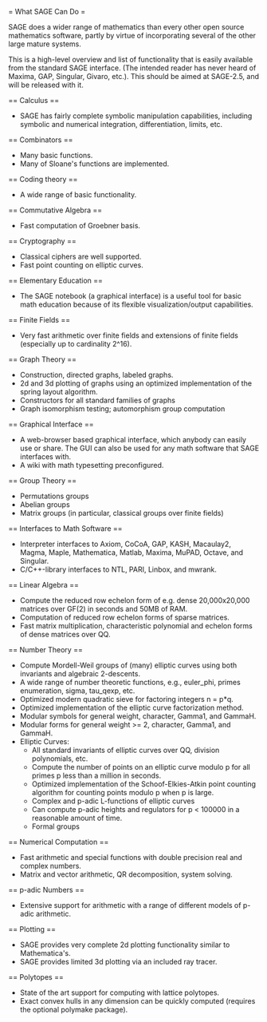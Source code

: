 = What SAGE Can Do =

SAGE does a wider range of mathematics than every other open source mathematics software, partly by virtue of incorporating several of the other large mature systems.  

This is a high-level overview and list of functionality that is easily available from the standard SAGE interface.  (The intended reader has never heard of Maxima, GAP, Singular, Givaro, etc.).   This should be aimed at SAGE-2.5, and will be released with it. 

== Calculus ==
 * SAGE has fairly complete symbolic manipulation capabilities, including symbolic and numerical integration, differentiation, limits, etc.

== Combinators ==
 * Many basic functions.
 * Many of Sloane's functions are implemented.

== Coding theory ==

 * A wide range of basic functionality.

== Commutative Algebra ==

 * Fast computation of Groebner basis.

== Cryptography ==

 * Classical ciphers are well supported.
 * Fast point counting on elliptic curves.

== Elementary Education ==

 * The SAGE notebook (a graphical interface) is a useful tool for basic math education because of its flexible visualization/output capabilities.

== Finite Fields ==

 * Very fast arithmetic over finite fields and extensions of finite fields (especially up to cardinality 2^16).

== Graph Theory ==
 * Construction, directed graphs, labeled graphs.
 * 2d and 3d plotting of graphs using an optimized implementation of the spring layout algorithm.
 * Constructors for all standard families of graphs
 * Graph isomorphism testing; automorphism group computation

== Graphical Interface ==
 * A web-browser based graphical interface, which anybody can easily use or share.  The GUI can also be used for any math software that SAGE interfaces with. 
 * A wiki with math typesetting preconfigured. 

== Group Theory ==

 * Permutations groups
 * Abelian groups
 * Matrix groups (in particular, classical groups over finite fields)

== Interfaces to Math Software ==

 * Interpreter interfaces to Axiom, CoCoA, GAP, KASH, Macaulay2, Magma, Maple, Mathematica, Matlab, Maxima, MuPAD, Octave, and Singular.
 * C/C++-library interfaces to NTL, PARI, Linbox, and mwrank.

== Linear Algebra ==

 * Compute the reduced row echelon form of e.g. dense 20,000x20,000 matrices over GF(2) in seconds and 50MB of RAM.
 * Computation of reduced row echelon forms of sparse matrices.
 * Fast matrix multiplication, characteristic polynomial and echelon forms of dense matrices over QQ.

== Number Theory ==
 * Compute Mordell-Weil groups of (many) elliptic curves using both invariants and algebraic 2-descents.
 * A wide range of number theoretic functions, e.g., euler_phi, primes enumeration, sigma, tau_qexp, etc. 
 * Optimized modern quadratic sieve for factoring integers n = p*q.
 * Optimized implementation of the elliptic curve factorization method.
 * Modular symbols for general weight, character, Gamma1, and GammaH.
 * Modular forms for general weight >= 2, character, Gamma1, and GammaH.
 * Elliptic Curves:
    * All standard invariants of elliptic curves over QQ, division polynomials, etc. 
    * Compute the number of points on an elliptic curve modulo p for all primes p less than a million in seconds.
    * Optimized implementation of the Schoof-Elkies-Atkin point counting algorithm for counting points modulo p when p is large.
    * Complex and p-adic L-functions of elliptic curves
    * Can compute p-adic heights and regulators for p < 100000 in a reasonable amount of time.
    * Formal groups

== Numerical Computation ==
 * Fast arithmetic and special functions with double precision real and complex numbers.
 * Matrix and vector arithmetic, QR decomposition, system solving.

== p-adic Numbers ==
 * Extensive support for arithmetic with a range of different models of p-adic arithmetic.

== Plotting ==
 * SAGE provides very complete 2d plotting functionality similar to Mathematica's. 
 * SAGE provides limited 3d plotting via an included ray tracer. 

== Polytopes ==
 * State of the art support for computing with lattice polytopes.
 * Exact convex hulls in any dimension can be quickly computed (requires the optional polymake package).
